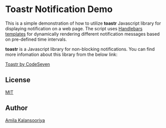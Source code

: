 # Toastr Notification Demo

This is a simple demonstration of how to utilize **toastr** Javascript library for displaying notification on a web page. The script uses [Handlebars templates](https://handlebarsjs.com/) for dynamically rendering different notification messages based on pre-defined time intervals.

**toastr** is a Javascript library for non-blocking notifications. You can find more infomation about this library from the below link:

[Toastr by CodeSeven](https://codeseven.github.io/toastr/)


## License

[MIT](./LICENSE)

## Author

[Amila Kalansooriya](https://www.linkedin.com/in/amilakalansooriya/)